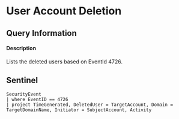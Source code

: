 # User Account Deletion

## Query Information

#### Description
Lists the deleted users based on EventId 4726.


## Sentinel
```KQL
SecurityEvent
| where EventID == 4726
| project TimeGenerated, DeletedUser = TargetAccount, Domain = TargetDomainName, Initiator = SubjectAccount, Activity 
```
